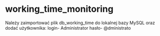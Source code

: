 # working_time_monitoring

Należy zaimportować plik db_working_time do lokalnej bazy MySQL oraz dodać użytkownika: login- Administrator hasło- @dministrato
